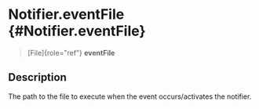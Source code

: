 Notifier.eventFile {#Notifier.eventFile}
==================

> [File]{role="ref"} **eventFile**

Description
-----------

The path to the file to execute when the event occurs/activates the
notifier.
